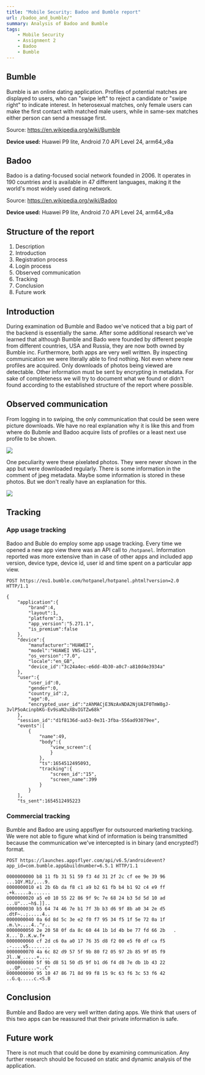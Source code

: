 ```yaml
---
title: "Mobile Security: Badoo and Bumble report"
url: /badoo_and_bumble/"
summary: Analysis of Badoo and Bumble
tags:
    - Mobile Security
    - Assignment 2
    - Badoo
    - Bumble
---
```


## Bumble
Bumble is an online dating application. Profiles of potential matches are displayed to users, who can "swipe left" to reject a candidate or "swipe right" to indicate interest. In heterosexual matches, only female users can make the first contact with matched male users, while in same-sex matches either person can send a message first.

Source: https://en.wikipedia.org/wiki/Bumble

**Device used:** Huawei P9 lite, Android 7.0 API Level 24, arm64_v8a

## Badoo
Badoo is a dating-focused social network founded in 2006. It operates in 190 countries and is available in 47 different languages, making it the world's most widely used dating network.

Source: https://en.wikipedia.org/wiki/Badoo

**Device used:** Huawei P9 lite, Android 7.0 API Level 24, arm64_v8a


## Structure of the report

1. Description
2. Introduction
3. Registration process
4. Login process
5. Observed communication
9. Tracking
10. Conclusion
11. Future work

## Introduction

During examination od Bumble and Badoo we've noticed that a big part of the backend is essentially the same. After some additional research we've learned that although Bumble and Bado were founded by different people from different countries, USA and Russia, they are now both owned by Bumble inc.
Furthermore, both apps are very well written. By inspecting communication we were literally able to find nothing. Not even where  new profiles are acquired. Only downloads of photos being viewed are detectable. Other information must be sent by encrypting in metadata.
For sake of completeness we will try to document what we found or didn't found according to the established structure of the report where possible.

## Observed communication
From logging in to swiping, the only communication that could be seen were picture downloads. We have no real explanation why it is like this and from where do Bubmle and Badoo acquire lists of profiles or a least next use profile to be shown.

![](https://i.imgur.com/TK2kLiF.png)

One peculiarity were these pixelated photos. They were never shown in the app but were downloaded regularly. There is some information in the comment of jpeg metadata. Maybe some information is stored in these photos. But we don't really have an explanation for this.

![](https://i.imgur.com/0SjmQPH.png)


## Tracking

### App usage tracking
Badoo and Buble do employ some app usage tracking. Every time we opened a new app view there was an API call to `/hotpanel`. Information reported was more extensive than in case of other apps and included app version, device type, device id, user id and time spent on a particular app view.


`POST https://eu1.bumble.com/hotpanel/hotpanel.phtml?version=2.0 HTTP/1.1`

```json=
{
    "application":{
        "brand":4,
        "layout":1,
        "platform":3,
        "app_version":"5.271.1",
        "is_premium":false
    },
    "device":{
        "manufacturer":"HUAWEI",
        "model":"HUAWEI VNS-L21",
        "os_version":"7.0",
        "locale":"en_GB",
        "device_id":"3c24a4ec-e6dd-4b30-a0c7-a810d4e3934a"
    },
    "user":{
        "user_id":0,
        "gender":0,
        "country_id":2,
        "age":0,
        "encrypted_user_id":"zAhMACjE3NzAxNDA2NjUAIF0TmW8gJ-3vlP5oAcinpbKG-Ev9saN2uXBvIGTZw68k"
    },
    "session_id":"d1f8136d-aa53-0e31-3fba-556ad93079ee",
    "events":[
        {
            "name":49,
            "body":{
                "view_screen":{
                }
            },
            "ts":1654512495093,
            "tracking":{
                "screen_id":"15",
                "screen_name":399
            }
        }
    ],
    "ts_sent":1654512495223
```

### Commercial tracking

Bumble and Badoo are using appsflyer for outsourced marketing tracking. We were not able to figure what kind of information is being transmitted because the communication we've intercepted is in binary (and encrypted?) format.

`POST https://launches.appsflyer.com/api/v6.5/androidevent?app_id=com.bumble.app&buildnumber=6.5.1 HTTP/1.1`

```=
0000000000 b8 11 fb 31 51 59 f3 4d 31 2f 2c cf ee 9e 39 96   ...1QY.M1/,...9.
0000000010 e1 2b 6b da f8 c1 a9 b2 61 fb b4 b1 92 c4 e9 ff   .+k.....a.......
0000000020 a5 e0 10 55 22 86 9f 9c 7e 68 24 b3 5d 5d 10 ad   ...U"...~h$.]]..
0000000030 b5 64 74 46 7e b1 7f 3b b3 d6 9f 8b a0 34 2e d5   .dtF~..;.....4..
0000000040 0a 6d 8d 5c 3e e2 f0 f7 95 34 f5 1f 5e 72 0a 1f   .m.\>....4..^r..
0000000050 2e 20 58 0f da 8c 60 44 1b 1d 4b be 77 fd 66 2b   . X...`D..K.w.f+
0000000060 cf 2d c6 0a a0 17 76 35 d8 f2 00 e5 f0 df ca f5   .-....v5........
0000000070 4a 6c 82 d9 57 5f 9b 80 f2 05 97 2b 85 9f 05 f9   Jl..W_.....+....
0000000080 5f 9b d8 51 50 d5 9f b1 d6 f4 d8 7e db 1b 43 22   _..QP......~..C"
0000000090 95 10 47 86 71 8d 99 f8 15 9c 63 f6 3c 53 f6 42   ..G.q.....c.<S.B
```

## Conclusion

Bumble and Badoo are very well written dating apps. We think that users of this two apps can be reassured that their private information is safe.

## Future work
There is not much that could be done by examining communication. Any further research should be focused on static and dynamic analysis of the application.



